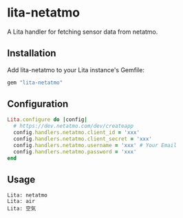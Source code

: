 # lita-netatmo

A Lita handler for fetching sensor data from netatmo.

## Installation

Add lita-netatmo to your Lita instance's Gemfile:

``` ruby
gem "lita-netatmo"
```

## Configuration

```ruby
Lita.configure do |config|
  # https://dev.netatmo.com/dev/createapp
  config.handlers.netatmo.client_id = 'xxx'
  config.handlers.netatmo.client_secret = 'xxx'
  config.handlers.netatmo.username = 'xxx' # Your Email
  config.handlers.netatmo.password = 'xxx'
end
```

## Usage

```text
Lita: netatmo
Lita: air
Lita: 空気
```
